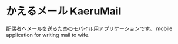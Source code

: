 かえるメール
KaeruMail
=========

配偶者へメールを送るためのモバイル用アプリケーションです。
mobile application for writing mail to wife.
